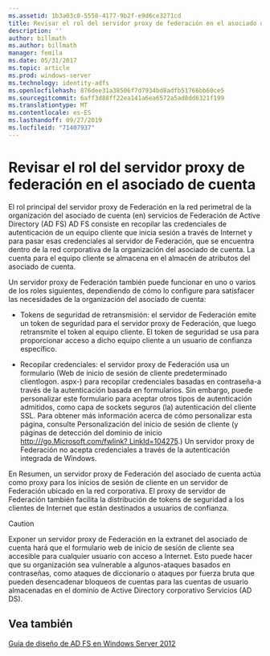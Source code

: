 ```yaml
---
ms.assetid: 1b3a03c0-5558-4177-9b2f-e9d6ce3271cd
title: Revisar el rol del servidor proxy de federación en el asociado de cuenta
description: ''
author: billmath
ms.author: billmath
manager: femila
ms.date: 05/31/2017
ms.topic: article
ms.prod: windows-server
ms.technology: identity-adfs
ms.openlocfilehash: 876dee31a38506f7d7934bd8adfb51766bb60ce5
ms.sourcegitcommit: 6aff3d88ff22ea141a6ea6572a5ad8dd6321f199
ms.translationtype: MT
ms.contentlocale: es-ES
ms.lasthandoff: 09/27/2019
ms.locfileid: "71407937"
---
```

# <a name="review-the-role-of-the-federation-server-proxy-in-the-account-partner"></a>Revisar el rol del servidor proxy de federación en el asociado de cuenta

El rol principal del servidor proxy de Federación en la red perimetral de la organización del asociado de cuenta \(en\) servicios de Federación de Active Directory (AD FS) AD FS consiste en recopilar las credenciales de autenticación de un equipo cliente que inicia sesión a través de Internet y para pasar esas credenciales al servidor de Federación, que se encuentra dentro de la red corporativa de la organización del asociado de cuenta. La cuenta para el equipo cliente se almacena en el almacén de atributos del asociado de cuenta.  
  
Un servidor proxy de Federación también puede funcionar en uno o varios de los roles siguientes, dependiendo de cómo lo configure para satisfacer las necesidades de la organización del asociado de cuenta:  
  
-   Tokens de seguridad de retransmisión: el servidor de Federación emite un token de seguridad para el servidor proxy de Federación, que luego retransmite el token al equipo cliente. El token de seguridad se usa para proporcionar acceso a dicho equipo cliente a un usuario de confianza específico.  
  
-   Recopilar credenciales: el servidor proxy de Federación usa un formulario \(Web de inicio de sesión de cliente predeterminado clientlogon. aspx\-\) para recopilar credenciales basadas en contraseña\-a través de la autenticación basada en formularios. Sin embargo, puede personalizar este formulario para aceptar otros tipos de autenticación admitidos, como capa de sockets seguros \(la\) autenticación del cliente SSL. Para obtener más información acerca de cómo personalizar esta página, consulte Personalización del inicio de sesión de cliente \(y páginas de detección del dominio de inicio [http:\/\/\/go.Microsoft.com\/fwlink? LinkId\=104275](https://go.microsoft.com/fwlink/?LinkId=104275).\) Un servidor proxy de Federación no acepta credenciales a través de la autenticación integrada de Windows.  
  
En Resumen, un servidor proxy de Federación del asociado de cuenta actúa como proxy para los inicios de sesión de cliente en un servidor de Federación ubicado en la red corporativa. El proxy de servidor de Federación también facilita la distribución de tokens de seguridad a los clientes de Internet que están destinados a usuarios de confianza.  
  
> [!CAUTION]  
> Exponer un servidor proxy de Federación en la extranet del asociado de cuenta hará que el formulario web de inicio de sesión de cliente sea accesible para cualquier usuario con acceso a Internet. Esto puede hacer que su organización sea vulnerable a algunos\-ataques basados en contraseñas, como ataques de diccionario o ataques por fuerza bruta que pueden desencadenar bloqueos de cuentas para las cuentas de usuario almacenadas en el dominio de Active Directory corporativo Servicios \(AD DS\).  
  

## <a name="see-also"></a>Vea también
[Guía de diseño de AD FS en Windows Server 2012](AD-FS-Design-Guide-in-Windows-Server-2012.md)
